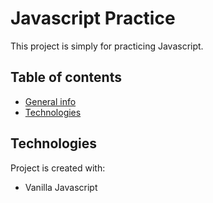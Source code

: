 # Javascript Practice
This project is simply for practicing Javascript.

## Table of contents
* [General info](#general-info)
* [Technologies](#technologies)

## Technologies
Project is created with:
* Vanilla Javascript